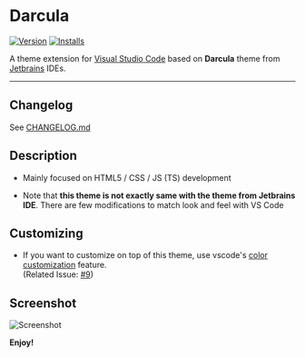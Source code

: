 # Darcula

[![Version](https://vsmarketplacebadge.apphb.com/version/rokoroku.vscode-theme-darcula.svg)](https://marketplace.visualstudio.com/items?itemName=rokoroku.vscode-theme-darcula)
[![Installs](https://vsmarketplacebadge.apphb.com/installs/rokoroku.vscode-theme-darcula.svg)](https://marketplace.visualstudio.com/items?itemName=rokoroku.vscode-theme-darcula)

A theme extension for [Visual Studio Code](https://code.visualstudio.com) based on **Darcula** theme from [Jetbrains](https://www.jetbrains.com) IDEs.

---

## Changelog

See [CHANGELOG.md](https://github.com/rokoroku/vscode-theme-darcula/blob/master/./CHANGELOG.md)

## Description

- Mainly focused on HTML5 / CSS / JS (TS) development

- Note that **this theme is not exactly same with the theme from Jetbrains IDE**. There are few modifications to match look and feel with VS Code

## Customizing

- If you want to customize on top of this theme, use vscode's [color customization](https://code.visualstudio.com/docs/getstarted/themes#_customizing-a-color-theme) feature.  
  (Related Issue: [#9](https://github.com/rokoroku/vscode-theme-darcula/issues/9))
 
## Screenshot

![Screenshot](https://github.com/rokoroku/vscode-theme-darcula/raw/master/screenshot.png)

**Enjoy!**
